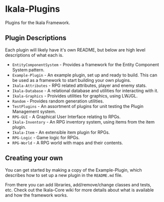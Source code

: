 # Ikala-Plugins

Plugins for the Ikala Framework.

## Plugin Descriptions

Each plugin will likely have it's own README, but below are high level descriptions of what each is.

* `EntityComponentSystem` - Provides a framework for the Entity Component System pattern.
* `Example-Plugin` - An example plugin, set up and ready to build. This can be used as a framework to start building your own plugins.
* `Ikala-Attributes` - RPG related attributes, player and enemy stats.
* `Ikala-Database` - A relational database and utilities for interacting with it.
* `Ikala-Graphics` - Proivides utilities for graphics, using LWJGL.
* `Random` - Provides random generation utilities.
* `TestPlugins` - An assortment of plugins for unit testing the Plugin Management system.
* `RPG-GUI` - A Graphical User Interface relating to RPGs.
* `Ikala-Inventory` - An RPG inventory system, using items from the item plugin.
* `Ikala-Item` - An extensible item plugin for RPGs.
* `RPG-Logic` - Game logic for RPGs.
* `RPG-World` - A RPG world with maps and their contents.

## Creating your own

You can get started by making a copy of the Example-Plugin, which describes how to set up a new plugin in the `README.md` file.

From there you can add libraries, add/remove/change classes and tests, etc. Check out the Ikala-Core wiki for more details about what is available and how the framework works.
